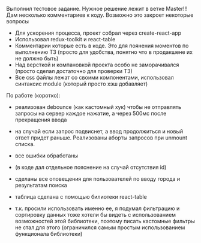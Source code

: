 Выполнил тестовое задание. Нужное решение лежит в ветке Master!!!
Дам несколько комментариев к коду. Возможно это закроет некоторые вопросы

- Для ускорения процесса, проект собрал через create-react-app
- Использовал redux-toolkit и react-table
- Комментарии которые есть в коде. Это для поянения моментов по выполнению ТЗ (просто для удобства, понятно что в продакшене их не должно быть)
- Над версткой и компановкой проекта особо не заморачивался (просто сделал достаточно для проверки ТЗ)
- Все css файлы лежат со своими компонентами, использовал синтаксис module (который просто хэш добавляет)

По работе (коротко):

- реализован debounce (как кастомный хук) чтобы не отправлять запросы на сервер каждое нажатие, а через 500мс после прекращения ввода
- на случай если запрос подвиснет, а ввод продолжиться и новый ответ придет раньше. Реализованы аборты запросов при unmount списка.
- все ошибки обработаны
- (в коде дал отдельное пояснение на случай отсутствия id)
- сделаны все оповещения для пользователей по вводу города и результатам поиска

- таблица сделана с помощью билиотеки react-table
- т.к. просили использовать именно ее, я подумал фильтрацию и сортировку данных тоже хотели бы видеть с использованием возможностей этой библиотеки, поэтому писать кастомные фильтры не стал для этого (ограничился самым простым использованием функционала библиотеки)

